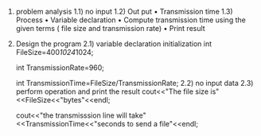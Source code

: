1)	problem analysis
1.1)	 no input
1.2)	Out put 
•	Transmission time
1.3)	Process
•	Variable declaration
•	Compute transmission time using the given terms ( file size and transmission rate)
•	Print result
2)	Design the program
2.1) variable declaration initialization
	int FileSize=400*1024*1024;
	
	int TransmissionRate=960;
	
	int TransmissionTime=FileSize/TransmissionRate;
2.2) no input data
2.3) perform operation and print the result
	cout<<"The file size is"<<FileSize<<"bytes"<<endl;
	
	cout<<"the transmisssion line will take"<<TransmissionTime<<"seconds to send a         file"<<endl;
